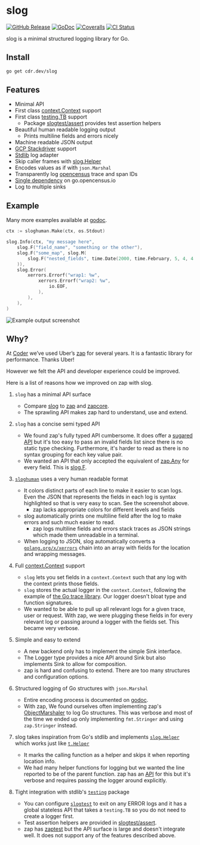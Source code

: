 # slog

[![GitHub Release](https://img.shields.io/github/v/release/cdr/slog?color=6b9ded&sort=semver)](https://github.com/cdr/slog/releases)
[![GoDoc](https://godoc.org/cdr.dev/slog?status.svg)](https://godoc.org/cdr.dev/slog)
[![Coveralls](https://img.shields.io/coveralls/github/cdr/slog?color=65d6a4)](https://coveralls.io/github/cdr/slog)
[![CI Status](https://github.com/cdr/slog/workflows/ci/badge.svg)](https://github.com/cdr/slog/actions)

slog is a minimal structured logging library for Go.

## Install

```bash
go get cdr.dev/slog
```

## Features

- Minimal API
- First class [context.Context](https://blog.golang.org/context) support
- First class [testing.TB](https://godoc.org/cdr.dev/slog/sloggers/slogtest) support
  - Package [slogtest/assert](https://godoc.org/cdr.dev/slog/sloggers/slogtest/assert) provides test assertion helpers
- Beautiful human readable logging output
    - Prints multiline fields and errors nicely
- Machine readable JSON output
- [GCP Stackdriver](https://godoc.org/cdr.dev/slog/sloggers/slogstackdriver) support
- [Stdlib](https://godoc.org/cdr.dev/slog#Stdlib) log adapter
- Skip caller frames with [slog.Helper](https://godoc.org/cdr.dev/slog#Helper)
- Encodes values as if with `json.Marshal`
- Transparently log [opencensus](https://godoc.org/go.opencensus.io/trace) trace and span IDs
- [Single dependency](https://godoc.org/cdr.dev/slog?imports) on go.opencensus.io
- Log to multiple sinks

## Example

Many more examples available at [godoc](https://godoc.org/cdr.dev/slog#pkg-examples).

```go
ctx := sloghuman.Make(ctx, os.Stdout)

slog.Info(ctx, "my message here",
    slog.F("field_name", "something or the other"),
    slog.F("some_map", slog.M(
        slog.F("nested_fields", time.Date(2000, time.February, 5, 4, 4, 4, 0, time.UTC)),
    )),
    slog.Error(
        xerrors.Errorf("wrap1: %w",
            xerrors.Errorf("wrap2: %w",
                io.EOF,
            ),
        ),
    ),
)
```

![Example output screenshot](https://i.imgur.com/KGRmQFo.png)

## Why?

At [Coder](https://github.com/cdr) we’ve used Uber’s [zap](https://github.com/uber-go/zap) for several years.
It is a fantastic library for performance. Thanks Uber!

However we felt the API and developer experience could be improved. 

Here is a list of reasons how we improved on zap with slog.

1. `slog` has a minimal API surface
    - Compare [slog](https://godoc.org/cdr.dev/slog) to [zap](https://godoc.org/go.uber.org/zap) and
      [zapcore](https://godoc.org/go.uber.org/zap/zapcore).
    - The sprawling API makes zap hard to understand, use and extend.

1. `slog` has a concise semi typed API
    - We found zap's fully typed API cumbersome. It does offer a
      [sugared API](https://godoc.org/go.uber.org/zap#hdr-Choosing_a_Logger)
      but it's too easy to pass an invalid fields list since there is no static type checking.
      Furthermore, it's harder to read as there is no syntax grouping for each key value pair.
    - We wanted an API that only accepted the equivalent of [zap.Any](https://godoc.org/go.uber.org/zap#Any)
      for every field. This is [slog.F](https://godoc.org/cdr.dev/slog#F).

1. [`sloghuman`](https://godoc.org/cdr.dev/slog/sloggers/sloghuman) uses a very human readable format
    - It colors distinct parts of each line to make it easier to scan logs. Even the JSON that represents
    the fields in each log is syntax highlighted so that is very easy to scan. See the screenshot above.
        - zap lacks appropriate colors for different levels and fields
    - slog automatically prints one multiline field after the log to make errors and such much easier to read.
        - zap logs multiline fields and errors stack traces as JSON strings which made them unreadable in a terminal.
    - When logging to JSON, slog automatically converts a [`golang.org/x/xerrors`](https://golang.org/x/xerrors) chain
    into an array with fields for the location and wrapping messages.

1. Full [context.Context](https://blog.golang.org/context) support
    - `slog` lets you set fields in a `context.Context` such that any log with the context prints those fields.
    - `slog` stores the actual logger in the `context.Context`, following the example of
    [the Go trace library](https://golang.org/pkg/runtime/trace/). Our logger doesn't bloat type and function signatures.
    - We wanted to be able to pull up all relevant logs for a given trace, user or request. With zap, we were plugging
      these fields in for every relevant log or passing around a logger with the fields set. This became very verbose.

1. Simple and easy to extend
    - A new backend only has to implement the simple Sink interface.
    - The Logger type provides a nice API around Sink but also implements
      Sink to allow for composition.
    - zap is hard and confusing to extend. There are too many structures and configuration options.

1. Structured logging of Go structures with `json.Marshal`
    - Entire encoding process is documented on [godoc](https://godoc.org/cdr.dev/slog#Map.MarshalJSON).
    - With zap, We found ourselves often implementing zap's
      [ObjectMarshaler](https://godoc.org/go.uber.org/zap/zapcore#ObjectMarshaler) to log Go structures. This was
      verbose and most of the time we ended up only implementing `fmt.Stringer` and using `zap.Stringer` instead.

1. slog takes inspiration from Go's stdlib and implements [`slog.Helper`](https://godoc.org/cdr.dev/slog#Helper)
   which works just like [`t.Helper`](https://golang.org/pkg/testing/#T.Helper)
    - It marks the calling function as a helper and skips it when reporting location info.
    - We had many helper functions for logging but we wanted the line reported to be of the parent function.
      zap has an [API](https://godoc.org/go.uber.org/zap#AddCallerSkip) for this but it's verbose and requires
      passing the logger around explicitly.

1. Tight integration with stdlib's [`testing`](https://golang.org/pkg/testing) package
    - You can configure [`slogtest`](https://godoc.org/cdr.dev/slog/sloggers/slogtest) to exit on any ERROR logs
      and it has a global stateless API that takes a `testing.TB` so you do not need to create a logger first.
    - Test assertion helpers are provided in [slogtest/assert](https://godoc.org/cdr.dev/slog/sloggers/slogtest/assert). 
    - zap has [zaptest](https://godoc.org/go.uber.org/zap/zaptest) but the API surface is large and doesn't
      integrate well. It does not support any of the features described above.
